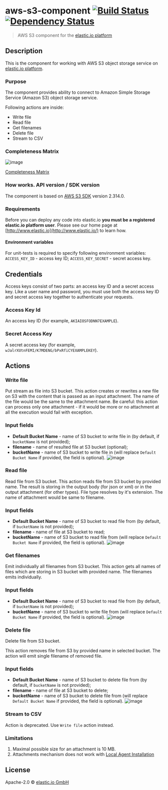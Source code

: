 # aws-s3-component [![Build Status][travis-image]][travis-url] [![Dependency Status][daviddm-image]][daviddm-url]
> AWS S3 component for the [elastic.io platform](http://www.elastic.io 'elastic.io platform')

## Description  
This is the component for working with AWS S3 object storage service on [elastic.io platform](http://www.elastic.io/ "elastic.io platform").

### Purpose  
The component provides ability to connect to Amazon Simple Storage Service (Amazon S3) object storage service.

Following actions are inside:
- Write file
- Read file
- Get filenames
- Delete file
- Stream to CSV


### Completeness Matrix
![image](https://user-images.githubusercontent.com/40201204/59497932-15e74b00-8e9d-11e9-9e9b-095dd8c4c7ec.png)

[Completeness Matrix](https://docs.google.com/spreadsheets/d/1LhKgsTvF32YAmBRh742YxnkrMEGlPEERJc9B6pj4L6E/edit#gid=0)

### How works. API version / SDK version  
The component is based on [AWS S3 SDK](https://aws.amazon.com/sdk-for-node-js/ 'SDK for NodeJS') version 2.314.0.

### Requirements
Before you can deploy any code into elastic.io **you must be a registered elastic.io platform user**. Please see our home page at [http://www.elastic.io](http://www.elastic.io/) to learn how.

#### Environment variables
For unit-tests is required to specify following environment variables:
`ACCESS_KEY_ID` - access key ID;
`ACCESS_KEY_SECRET` - secret access key.

## Credentials
Access keys consist of two parts: an access key ID and a secret access key. Like a user name and password, you must use both the access key ID and secret access key together to authenticate your requests.
### Access Key Id
An access key ID (for example, `AKIAIOSFODNN7EXAMPLE`).

### Secret Access Key
A secret access key (for example, `wJalrXUtnFEMI/K7MDENG/bPxRfiCYEXAMPLEKEY`).
 
## Actions
### Write file
Put stream as file into S3 bucket.
This action creates or rewrites a new file on S3 with the content that is passed as an input attachment.
The name of the file would be the same to the attachment name.
Be careful: this action can process only one attachment - if it would be more or no attachment at all the execution would fail with exception.
### Input fields
 - **Default Bucket Name** - name of S3 bucket to write file in (by default, if `bucketName` is not provided);
 - **filename** - name of resulted file at S3 bucket (optional);
 - **bucketName** - name of S3 bucket to write file in (will replace `Default Bucket Name` if provided, the field is optional).
![image](https://user-images.githubusercontent.com/40201204/59688384-448b5b80-91e6-11e9-8dd0-e007983055c8.png)


### Read file  
Read file from S3 bucket.
This action reads file from S3 bucket by provided name. The result is storing in the output body (for json or xml) or in the output attachment (for other types).
File type resolves by it's extension. The name of attachment would be same to filename.
### Input fields
 - **Default Bucket Name** - name of S3 bucket to read file from (by default, if `bucketName` is not provided);
 - **filename** - name of file at S3 bucket to read;
 - **bucketName** - name of S3 bucket to read file from (will replace `Default Bucket Name` if provided, the field is optional).
![image](https://user-images.githubusercontent.com/40201204/59688635-ced3bf80-91e6-11e9-8c17-a172a1dadce2.png)


### Get filenames
Emit individually all filenames from S3 bucket.
This action gets all names of files which are storing in S3 bucket with provided name. The filenames emits individually.
### Input fields
 - **Default Bucket Name** - name of S3 bucket to read file from (by default, if `bucketName` is not provided);
 - **bucketName** - name of S3 bucket to write file from (will replace `Default Bucket Name` if provided, the field is optional).
![image](https://user-images.githubusercontent.com/40201204/59688813-1fe3b380-91e7-11e9-8f54-a90b2b601eea.png)


### Delete file
Delete file from S3 bucket.

This action removes file from S3 by provided name in selected bucket. The action will emit single filename of removed file.
### Input fields
 - **Default Bucket Name** - name of S3 bucket to delete file from (by default, if `bucketName` is not provided);
 - **filename** - name of file at S3 bucket to delete;
 - **bucketName** - name of S3 bucket to delete file from (will replace `Default Bucket Name` if provided, the field is optional).
![image](https://user-images.githubusercontent.com/40201204/59688635-ced3bf80-91e6-11e9-8c17-a172a1dadce2.png)

### Stream to CSV
Action is deprecated. Use `Write file` action instead.

### Limitations

1. Maximal possible size for an attachment is 10 MB.
2. Attachments mechanism does not work with [Local Agent Installation](https://support.elastic.io/support/solutions/articles/14000076461-announcing-the-local-agent-)

## License

Apache-2.0 © [elastic.io GmbH](http://elastic.io)

[travis-image]: https://travis-ci.org/elasticio/aws-s3-component.svg?branch=master
[travis-url]: https://travis-ci.org/elasticio/aws-s3-component
[daviddm-image]: https://david-dm.org/elasticio/aws-s3-component.svg?theme=shields.io
[daviddm-url]: https://david-dm.org/elasticio/aws-s3-component
